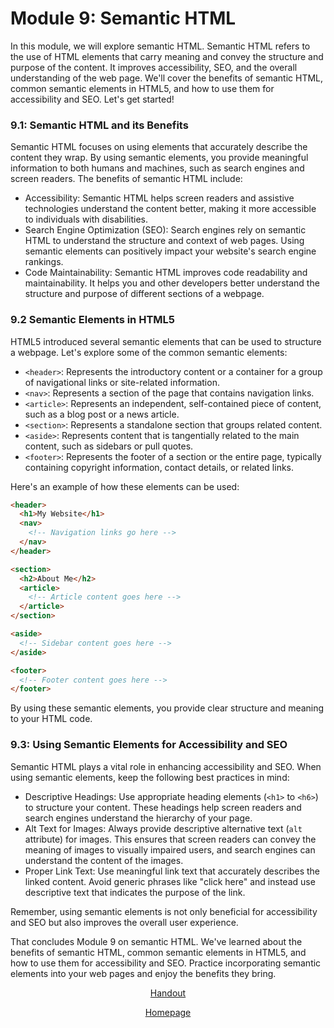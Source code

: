 # Module 9: Semantic HTML

In this module, we will explore semantic HTML. Semantic HTML refers to the use of HTML elements that carry meaning and convey the structure and purpose of the content. It improves accessibility, SEO, and the overall understanding of the web page. We'll cover the benefits of semantic HTML, common semantic elements in HTML5, and how to use them for accessibility and SEO. Let's get started!

### 9.1: Semantic HTML and its Benefits
Semantic HTML focuses on using elements that accurately describe the content they wrap. By using semantic elements, you provide meaningful information to both humans and machines, such as search engines and screen readers. The benefits of semantic HTML include:

- Accessibility: Semantic HTML helps screen readers and assistive technologies understand the content better, making it more accessible to individuals with disabilities.
- Search Engine Optimization (SEO): Search engines rely on semantic HTML to understand the structure and context of web pages. Using semantic elements can positively impact your website's search engine rankings.
- Code Maintainability: Semantic HTML improves code readability and maintainability. It helps you and other developers better understand the structure and purpose of different sections of a webpage.

### 9.2 Semantic Elements in HTML5
HTML5 introduced several semantic elements that can be used to structure a webpage. Let's explore some of the common semantic elements:

- `<header>`: Represents the introductory content or a container for a group of navigational links or site-related information.
- `<nav>`: Represents a section of the page that contains navigation links.
- `<article>`: Represents an independent, self-contained piece of content, such as a blog post or a news article.
- `<section>`: Represents a standalone section that groups related content.
- `<aside>`: Represents content that is tangentially related to the main content, such as sidebars or pull quotes.
- `<footer>`: Represents the footer of a section or the entire page, typically containing copyright information, contact details, or related links.

Here's an example of how these elements can be used:

```html
<header>
  <h1>My Website</h1>
  <nav>
    <!-- Navigation links go here -->
  </nav>
</header>

<section>
  <h2>About Me</h2>
  <article>
    <!-- Article content goes here -->
  </article>
</section>

<aside>
  <!-- Sidebar content goes here -->
</aside>

<footer>
  <!-- Footer content goes here -->
</footer>
```

By using these semantic elements, you provide clear structure and meaning to your HTML code.

### 9.3: Using Semantic Elements for Accessibility and SEO
Semantic HTML plays a vital role in enhancing accessibility and SEO. When using semantic elements, keep the following best practices in mind:

- Descriptive Headings: Use appropriate heading elements (`<h1>` to `<h6>`) to structure your content. These headings help screen readers and search engines understand the hierarchy of your page.
- Alt Text for Images: Always provide descriptive alternative text (`alt` attribute) for images. This ensures that screen readers can convey the meaning of images to visually impaired users, and search engines can understand the content of the images.
- Proper Link Text: Use meaningful link text that accurately describes the linked content. Avoid generic phrases like "click here" and instead use descriptive text that indicates the purpose of the link.

Remember, using semantic elements is not only beneficial for accessibility and SEO but also improves the overall user experience.

That concludes Module 9 on semantic HTML. We've learned about the benefits of semantic HTML, common semantic elements in HTML5, and how to use them for accessibility and SEO. Practice incorporating semantic elements into your web pages and enjoy the benefits they bring.

<p align="center"><a href="https://github.com/vennby/ChatGPT-University/blob/main/HTML/Handout.md">Handout</a></p><p></p>
<p align="center"><a href="https://github.com/vennby/ChatGPT-University/blob/main/README.md">Homepage</a></p>
